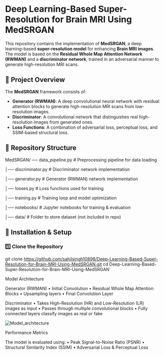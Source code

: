 



# Deep Learning-Based Super-Resolution for Brain MRI Using MedSRGAN

This repository contains the implementation of **MedSRGAN**, a deep learning-based **super-resolution model** for enhancing **Brain MRI images**. The model is based on the **Residual Whole Map Attention Network (RWMAN)** and a **discriminator network**, trained in an adversarial manner to generate high-resolution MRI scans.

## 📌 Project Overview

The **MedSRGAN** framework consists of:
- **Generator (RWMAN)**: A deep convolutional neural network with residual attention blocks to generate high-resolution MRI scans from low-resolution images.
- **Discriminator**: A convolutional network that distinguishes real high-resolution images from generated ones.
- **Loss Functions**: A combination of adversarial loss, perceptual loss, and SSIM-based structural loss.

## 📂 Repository Structure
MedSRGAN/
── data_pipeline.py       # Preprocessing pipeline for data loading

│── discriminator.py       # Discriminator network implementation

│── generator.py           # Generator (RWMAN) network implementation

│── losses.py              # Loss functions used for training

│── training.py            # Training loop and model optimization

│── notebooks/             # Jupyter notebooks for training & evaluation

│── data/                  # Folder to store dataset (not included in repo)


## 🚀 Installation & Setup

### 1️⃣ Clone the Repository

git clone https://github.com/sahilsingh10898/Deep-Learning-Based-Super-Resolution-for-Brain-MRI-Using-MedSRGAN.git
cd Deep-Learning-Based-Super-Resolution-for-Brain-MRI-Using-MedSRGAN


Model Architecture

Generator (RWMAN)
	•	Initial Convolution
	•	Residual Whole Map Attention Blocks
	•	Upsampling layers
	•	Final Convolution Layer

Discriminator
	•	Takes High-Resolution (HR) and Low-Resolution (LR) images as input
	•	Passes through multiple convolutional blocks
	•	Fully connected layers classify images as real or fake

![Model_architecture](https://github.com/user-attachments/assets/3dd4e69a-2cc3-4b7a-942f-18216300d0ba)



Performance Metrics

The model is evaluated using:
	•	Peak Signal-to-Noise Ratio (PSNR)
	•	Structural Similarity Index (SSIM)
	•	Adversarial Loss & Perceptual Loss



